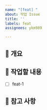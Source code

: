 ```yaml
---
name: "[feat] "
about: 작업 Issue
title: ''
labels: feat
assignees: ykm989

---
```


## 📙 개요



## 💎 작업할 내용

- [ ] feat-1

## 📖 참고 사항
